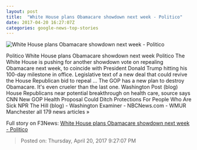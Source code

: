 ```yaml
---
layout: post
title:  "White House plans Obamacare showdown next week - Politico"
date: 2017-04-20 16:27:07Z
categories: google-news-top-stories
---
```


![White House plans Obamacare showdown next week - Politico](http://static.politico.com/69/3d/e845d4134647a2113f37de5781e7/16-donald-trump-16-gty-1160.jpg)

Politico White House plans Obamacare showdown next week Politico The White House is pushing for another showdown vote on repealing Obamacare next week, to coincide with President Donald Trump hitting his 100-day milestone in office. Legislative text of a new deal that could revive the House Republican bid to repeal ... The GOP has a new plan to destroy Obamacare. It's even crueler than the last one. Washington Post (blog) House Republicans near potential breakthrough on health care, source says CNN New GOP Health Proposal Could Ditch Protections For People Who Are Sick NPR The Hill (blog) - Washington Examiner - NBCNews.com - WMUR Manchester all 179 news articles »


Full story on F3News: [White House plans Obamacare showdown next week - Politico](http://www.f3nws.com/n/gmUZ3B)

> Posted on: Thursday, April 20, 2017 9:27:07 PM
